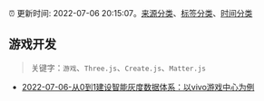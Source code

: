 :alarm_clock: 更新时间: 2022-07-06 20:15:07。[来源分类](../README.md)、[标签分类](../TAGS.md)、[时间分类](../TIMELINE.md)

## 游戏开发


> 关键字：`游戏`、`Three.js`、`Create.js`、`Matter.js`



- [2022-07-06-从0到1建设智能灰度数据体系：以vivo游戏中心为例](https://toutiao.io/k/q77o28w) 